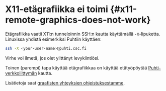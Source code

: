 
# X11-etägrafiikka ei toimi {#x11-remote-graphics-does-not-work}

Etägrafiikka vaatii X11:n tunneloinnin SSH:n kautta käyttämällä `-X`-lipuketta. Linuxissa yhdistä esimerkiksi Puhtiin käyttäen:  

```bash
ssh -X <your-user-name>@puhti.csc.fi
```

Virhe voi ilmetä, jos olet ylittänyt levykiintiösi.

Toinen (parempi) tapa käyttää etägrafiikkaa on käyttää etätyöpöytää [Puhti-verkkoliittymän](../../computing/webinterface/index.md) kautta.

Lisätietoja saat
[graafisten yhteyksien ohjeistuksestamme](../../computing/connecting/index.md#graphical-connection).

